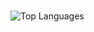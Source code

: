 


### 
![Top Languages](https://github-readme-stats.vercel.app/api/top-langs/?username=justinlam747&layout=compact&theme=radical)
